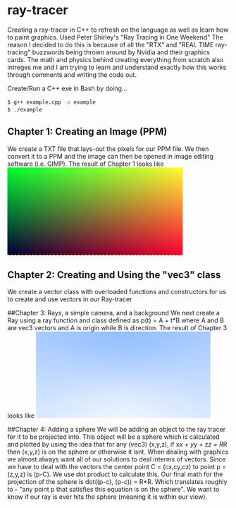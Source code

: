 # ray-tracer
Creating a ray-tracer in C++ to refresh on the language as well as learn how to paint graphics. Used Peter Shirley's "Ray Tracing in One Weekend"
The reason I decided to do this is because of all the "RTX" and "REAL TIME ray-tracing" buzzwords being thrown around by Nvidia and their graphics cards. The math and physics behind creating everything from scratch also intreges me and I am trying to learn and understand exactly how this works through comments and writing the code out.  

Create/Run a C++ exe in Bash by doing...
```bash
$ g++ example.cpp -o example
$ ./example
```
## Chapter 1: Creating an Image (PPM)
We create a TXT file that lays-out the pixels for our PPM file. We then convert it to a PPM and the image can then be opened in image editing software (i.e. GIMP). The result of Chapter 1 looks like 
![this.](/images/chapter1&2.png)

## Chapter 2: Creating and Using the "vec3" class
We create a vector class with overloaded functions and constructors for us to create and use vectors in our Ray-tracer

##Chapter 3: Rays, a simple camera, and a background
We next create a Ray using a ray function and class defined as p(t) = A + t*B where A and B are vec3 vectors and A is origin while B is direction. The result of Chapter 3 looks like 
![this.](/images/chapter3.png)

##Chapter 4: Adding a sphere
We will be adding an object to the ray tracer for it to be projected into. This object will be a sphere which is calculated and plotted by using the idea that for any (vec3) (x,y,z), if x*x + y*y + z*z = R*R then (x,y,z) is on the sphere or otherwise it isnt. When dealing with graphics we almost always want all of our solutions to deal interms of vectors. Since we have to deal with the vectors the center point C = (cx,cy,cz) to point p = (z,y,z) is (p-C). We use dot product to calculate this. Our final math for the projection of the sphere is dot((p-c), (p-c)) = R*R. Which translates roughly to - "any point p that satisfies this equation is on the sphere". We want to know if our ray is ever hits the sphere (meaning it is within our view).